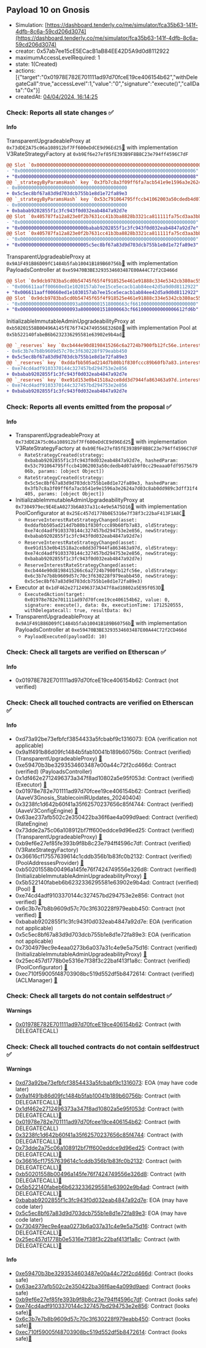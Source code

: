 ## Payload 10 on Gnosis

- Simulation: [https://dashboard.tenderly.co/me/simulator/fca35b63-141f-4dfb-8c6a-59cd206d3074](https://dashboard.tenderly.co/me/simulator/fca35b63-141f-4dfb-8c6a-59cd206d3074)
- creator: 0x57ab7ee15cE5ECacB1aB84EE42D5A9d0d8112922
- maximumAccessLevelRequired: 1
- state: 1(Created)
- actions: [{"target":"0x01978E782E701111ad97d70fceE19ce406154b62","withDelegateCall":true,"accessLevel":1,"value":"0","signature":"execute()","callData":"0x"}]
- createdAt: [04/04/2024, 16:14:25](https://gnosisscan.io/tx/0x0ef7ef37184f98a4c3ee9218f17b95680b2c70e7ffff478afd5123561d17795b)

### Check: Reports all state changes :white_check_mark:

#### Info


TransparentUpgradeableProxy at `0x73dDE2A75c06a108912bf7Ff600eDdCE9d96Ed25`[:ghost:](https://github.com/bgd-labs/aave-address-book "AaveV3Gnosis.RATES_FACTORY") with implementation V3RateStrategyFactory at `0xb9Ef6e27ef85fE393B9F8B8C23e794ff4596C7dF`
```diff
@@ Slot `0x0000000000000000000000000000000000000000000000000000000000000002` @@
- "0x0000000000000000000000000000000000000000000000000000000000000006"
+ "0x0000000000000000000000000000000000000000000000000000000000000008"
@@ `_strategyByParamsHash` key `0x3fb7c8a3f09ff6fa7acb541e9e1596a3e2624a7d03c8ab0dd989c3dff31f4405` @@
- 0x0000000000000000000000000000000000000000
+ 0x5c5ec8bf67a83d9d703dcb755b1e8d1e72fa89e3
@@ `_strategyByParamsHash` key `0x53c791064795ffccb41062003a50cdedb4d07ab9f0cc29eaaa0fdf957567906b` @@
- 0x0000000000000000000000000000000000000000
+ 0xbabab9202855f1c3fc943f0d032eab4847a92d7e
@@ Slot `0x405787fa12a823e0f2b7631cc41b3ba8828b3321ca811111fa75cd3aa3bb5ad4` @@
- "0x0000000000000000000000000000000000000000000000000000000000000000"
+ "0x000000000000000000000000babab9202855f1c3fc943f0d032eab4847a92d7e"
@@ Slot `0x405787fa12a823e0f2b7631cc41b3ba8828b3321ca811111fa75cd3aa3bb5ad5` @@
- "0x0000000000000000000000000000000000000000000000000000000000000000"
+ "0x0000000000000000000000005c5ec8bf67a83d9d703dcb755b1e8d1e72fa89e3"
```

TransparentUpgradeableProxy at `0x9A1F491B86D09fC1484b5fab10041B189B60756b`[:ghost:](https://github.com/bgd-labs/aave-address-book "GovernanceV3Gnosis.PAYLOADS_CONTROLLER") with implementation PayloadsController at `0xe59470B3BE3293534603487E00A44C72f2CD466d`
```diff
@@ Slot `0x9dcb9783ba5cd0b54745f65f4f918525e461e91888c334e5342cb380ac558d53` @@
- "0x006611aaff00660ed1e1020157ab7ee15ce5ecacb1ab84ee42d5a9d0d8112922"
+ "0x006611aaff00660ed1e1030157ab7ee15ce5ecacb1ab84ee42d5a9d0d8112922"
@@ Slot `0x9dcb9783ba5cd0b54745f65f4f918525e461e91888c334e5342cb380ac558d54` @@
- "0x000000000000000000093a80000001518000663cf66100000000000000000000"
+ "0x000000000000000000093a80000001518000663cf6610000000000006612fd6b"
```

InitializableImmutableAdminUpgradeabilityProxy at `0xb50201558B00496A145fE76f7424749556E326D8`[:ghost:](https://github.com/bgd-labs/aave-address-book "AaveV3Gnosis.POOL") with implementation Pool at `0x5b522140fabeB6b6232336295581e63902e9b4ad`[:ghost:](https://github.com/bgd-labs/aave-address-book "AaveV3Gnosis.POOL_IMPL")
```diff
@@ `_reserves` key `0xcb444e90d8198415266c6a2724b7900fb12fc56e.interestRateStrategyAddress` @@
- 0x6c3b7e7b8b9609d57c70c3f630228f979eabb450
+ 0x5c5ec8bf67a83d9d703dcb755b1e8d1e72fa89e3
@@ `_reserves` key `0xddafbb505ad214d7b80b1f830fccc89b60fb7a83.interestRateStrategyAddress` @@
- 0xe74cd4adf9103370144c327457bd294753e2e856
+ 0xbabab9202855f1c3fc943f0d032eab4847a92d7e
@@ `_reserves` key `0xe91d153e0b41518a2ce8dd3d7944fa863463a97d.interestRateStrategyAddress` @@
- 0xe74cd4adf9103370144c327457bd294753e2e856
+ 0xbabab9202855f1c3fc943f0d032eab4847a92d7e
```


### Check: Reports all events emitted from the proposal :white_check_mark:

#### Info

- TransparentUpgradeableProxy at `0x73dDE2A75c06a108912bf7Ff600eDdCE9d96Ed25`[:ghost:](https://github.com/bgd-labs/aave-address-book "AaveV3Gnosis.RATES_FACTORY") with implementation V3RateStrategyFactory at `0xb9Ef6e27ef85fE393B9F8B8C23e794ff4596C7dF`
  - `RateStrategyCreated(strategy: 0xbabab9202855f1c3fc943f0d032eab4847a92d7e, hashedParam: 0x53c791064795ffccb41062003a50cdedb4d07ab9f0cc29eaaa0fdf957567906b, params: [object Object])`
  - `RateStrategyCreated(strategy: 0x5c5ec8bf67a83d9d703dcb755b1e8d1e72fa89e3, hashedParam: 0x3fb7c8a3f09ff6fa7acb541e9e1596a3e2624a7d03c8ab0dd989c3dff31f4405, params: [object Object])`
- InitializableImmutableAdminUpgradeabilityProxy at `0x7304979ec9E4EaA0273b6A037a31c4e9e5A75D16`[:ghost:](https://github.com/bgd-labs/aave-address-book "AaveV3Gnosis.POOL_CONFIGURATOR") with implementation PoolConfigurator at `0x25Ec457d1778b0E5316e7f38f3c22baF413F1A8C`[:ghost:](https://github.com/bgd-labs/aave-address-book "AaveV3Gnosis.POOL_CONFIGURATOR_IMPL")
  - `ReserveInterestRateStrategyChanged(asset: 0xddafbb505ad214d7b80b1f830fccc89b60fb7a83, oldStrategy: 0xe74cd4adf9103370144c327457bd294753e2e856, newStrategy: 0xbabab9202855f1c3fc943f0d032eab4847a92d7e)`
  - `ReserveInterestRateStrategyChanged(asset: 0xe91d153e0b41518a2ce8dd3d7944fa863463a97d, oldStrategy: 0xe74cd4adf9103370144c327457bd294753e2e856, newStrategy: 0xbabab9202855f1c3fc943f0d032eab4847a92d7e)`
  - `ReserveInterestRateStrategyChanged(asset: 0xcb444e90d8198415266c6a2724b7900fb12fc56e, oldStrategy: 0x6c3b7e7b8b9609d57c70c3f630228f979eabb450, newStrategy: 0x5c5ec8bf67a83d9d703dcb755b1e8d1e72fa89e3)`
- Executor at `0x1dF462e2712496373A347f8ad10802a5E95f053D`[:ghost:](https://github.com/bgd-labs/aave-address-book "AaveV3Gnosis.ACL_ADMIN, GovernanceV3Gnosis.EXECUTOR_LVL_1")
  - `ExecutedAction(target: 0x01978e782e701111ad97d70fcee19ce406154b62, value: 0, signature: execute(), data: 0x, executionTime: 1712520555, withDelegatecall: true, resultData: 0x)`
- TransparentUpgradeableProxy at `0x9A1F491B86D09fC1484b5fab10041B189B60756b`[:ghost:](https://github.com/bgd-labs/aave-address-book "GovernanceV3Gnosis.PAYLOADS_CONTROLLER") with implementation PayloadsController at `0xe59470B3BE3293534603487E00A44C72f2CD466d`
  - `PayloadExecuted(payloadId: 10)`

### Check: Check all targets are verified on Etherscan :white_check_mark:

#### Info

- 0x01978E782E701111ad97d70fceE19ce406154b62: Contract (not verified) 

### Check: Check all touched contracts are verified on Etherscan :white_check_mark:

#### Info

- 0xd73a92be73efbfcf3854433a5fcbabf9c1316073: EOA (verification not applicable)
- 0x9a1f491b86d09fc1484b5fab10041b189b60756b: Contract (verified) (TransparentUpgradeableProxy) [:ghost:](https://github.com/bgd-labs/aave-address-book "GovernanceV3Gnosis.PAYLOADS_CONTROLLER")
- 0xe59470b3be3293534603487e00a44c72f2cd466d: Contract (verified) (PayloadsController) 
- 0x1df462e2712496373a347f8ad10802a5e95f053d: Contract (verified) (Executor) [:ghost:](https://github.com/bgd-labs/aave-address-book "AaveV3Gnosis.ACL_ADMIN, GovernanceV3Gnosis.EXECUTOR_LVL_1")
- 0x01978e782e701111ad97d70fcee19ce406154b62: Contract (verified) (AaveV3Gnosis_StablecoinIRUpdates_20240404) 
- 0x3238fc1d642b60f41a35f62570237656c85f4744: Contract (verified) (AaveV3ConfigEngine) [:ghost:](https://github.com/bgd-labs/aave-address-book "AaveV3Gnosis.CONFIG_ENGINE")
- 0x63ae237afb502c2e350422ba36f6ae4a099d9aed: Contract (verified) (RateEngine) 
- 0x73dde2a75c06a108912bf7ff600eddce9d96ed25: Contract (verified) (TransparentUpgradeableProxy) [:ghost:](https://github.com/bgd-labs/aave-address-book "AaveV3Gnosis.RATES_FACTORY")
- 0xb9ef6e27ef85fe393b9f8b8c23e794ff4596c7df: Contract (verified) (V3RateStrategyFactory) 
- 0x36616cf17557639614c1cddb356b1b83fc0b2132: Contract (verified) (PoolAddressesProvider) [:ghost:](https://github.com/bgd-labs/aave-address-book "AaveV3Gnosis.POOL_ADDRESSES_PROVIDER")
- 0xb50201558b00496a145fe76f7424749556e326d8: Contract (verified) (InitializableImmutableAdminUpgradeabilityProxy) [:ghost:](https://github.com/bgd-labs/aave-address-book "AaveV3Gnosis.POOL")
- 0x5b522140fabeb6b6232336295581e63902e9b4ad: Contract (verified) (Pool) [:ghost:](https://github.com/bgd-labs/aave-address-book "AaveV3Gnosis.POOL_IMPL")
- 0xe74cd4adf9103370144c327457bd294753e2e856: Contract (not verified) [:ghost:](https://github.com/bgd-labs/aave-address-book "AaveV3Gnosis.ASSETS.USDC.INTEREST_RATE_STRATEGY, AaveV3Gnosis.ASSETS.WXDAI.INTEREST_RATE_STRATEGY")
- 0x6c3b7e7b8b9609d57c70c3f630228f979eabb450: Contract (not verified) [:ghost:](https://github.com/bgd-labs/aave-address-book "AaveV3Gnosis.ASSETS.EURe.INTEREST_RATE_STRATEGY, AaveV3Gnosis.ASSETS.sDAI.INTEREST_RATE_STRATEGY")
- 0xbabab9202855f1c3fc943f0d032eab4847a92d7e: EOA (verification not applicable)
- 0x5c5ec8bf67a83d9d703dcb755b1e8d1e72fa89e3: EOA (verification not applicable)
- 0x7304979ec9e4eaa0273b6a037a31c4e9e5a75d16: Contract (verified) (InitializableImmutableAdminUpgradeabilityProxy) [:ghost:](https://github.com/bgd-labs/aave-address-book "AaveV3Gnosis.POOL_CONFIGURATOR")
- 0x25ec457d1778b0e5316e7f38f3c22baf413f1a8c: Contract (verified) (PoolConfigurator) [:ghost:](https://github.com/bgd-labs/aave-address-book "AaveV3Gnosis.POOL_CONFIGURATOR_IMPL")
- 0xec710f59005f48703908bc519d552df5b8472614: Contract (verified) (ACLManager) [:ghost:](https://github.com/bgd-labs/aave-address-book "AaveV3Gnosis.ACL_MANAGER")

### Check: Check all targets do not contain selfdestruct :white_check_mark:

#### Warnings

- [0x01978E782E701111ad97d70fceE19ce406154b62](https://gnosisscan.io/address/0x01978E782E701111ad97d70fceE19ce406154b62): Contract (with DELEGATECALL)

### Check: Check all touched contracts do not contain selfdestruct :white_check_mark:

#### Warnings

- [0xd73a92be73efbfcf3854433a5fcbabf9c1316073](https://gnosisscan.io/address/0xd73a92be73efbfcf3854433a5fcbabf9c1316073): EOA (may have code later)
- [0x9a1f491b86d09fc1484b5fab10041b189b60756b](https://gnosisscan.io/address/0x9a1f491b86d09fc1484b5fab10041b189b60756b): Contract (with DELEGATECALL)[:ghost:](https://github.com/bgd-labs/aave-address-book "GovernanceV3Gnosis.PAYLOADS_CONTROLLER")
- [0x1df462e2712496373a347f8ad10802a5e95f053d](https://gnosisscan.io/address/0x1df462e2712496373a347f8ad10802a5e95f053d): Contract (with DELEGATECALL)[:ghost:](https://github.com/bgd-labs/aave-address-book "AaveV3Gnosis.ACL_ADMIN, GovernanceV3Gnosis.EXECUTOR_LVL_1")
- [0x01978e782e701111ad97d70fcee19ce406154b62](https://gnosisscan.io/address/0x01978e782e701111ad97d70fcee19ce406154b62): Contract (with DELEGATECALL)
- [0x3238fc1d642b60f41a35f62570237656c85f4744](https://gnosisscan.io/address/0x3238fc1d642b60f41a35f62570237656c85f4744): Contract (with DELEGATECALL)[:ghost:](https://github.com/bgd-labs/aave-address-book "AaveV3Gnosis.CONFIG_ENGINE")
- [0x73dde2a75c06a108912bf7ff600eddce9d96ed25](https://gnosisscan.io/address/0x73dde2a75c06a108912bf7ff600eddce9d96ed25): Contract (with DELEGATECALL)[:ghost:](https://github.com/bgd-labs/aave-address-book "AaveV3Gnosis.RATES_FACTORY")
- [0x36616cf17557639614c1cddb356b1b83fc0b2132](https://gnosisscan.io/address/0x36616cf17557639614c1cddb356b1b83fc0b2132): Contract (with DELEGATECALL)[:ghost:](https://github.com/bgd-labs/aave-address-book "AaveV3Gnosis.POOL_ADDRESSES_PROVIDER")
- [0xb50201558b00496a145fe76f7424749556e326d8](https://gnosisscan.io/address/0xb50201558b00496a145fe76f7424749556e326d8): Contract (with DELEGATECALL)[:ghost:](https://github.com/bgd-labs/aave-address-book "AaveV3Gnosis.POOL")
- [0x5b522140fabeb6b6232336295581e63902e9b4ad](https://gnosisscan.io/address/0x5b522140fabeb6b6232336295581e63902e9b4ad): Contract (with DELEGATECALL)[:ghost:](https://github.com/bgd-labs/aave-address-book "AaveV3Gnosis.POOL_IMPL")
- [0xbabab9202855f1c3fc943f0d032eab4847a92d7e](https://gnosisscan.io/address/0xbabab9202855f1c3fc943f0d032eab4847a92d7e): EOA (may have code later)
- [0x5c5ec8bf67a83d9d703dcb755b1e8d1e72fa89e3](https://gnosisscan.io/address/0x5c5ec8bf67a83d9d703dcb755b1e8d1e72fa89e3): EOA (may have code later)
- [0x7304979ec9e4eaa0273b6a037a31c4e9e5a75d16](https://gnosisscan.io/address/0x7304979ec9e4eaa0273b6a037a31c4e9e5a75d16): Contract (with DELEGATECALL)[:ghost:](https://github.com/bgd-labs/aave-address-book "AaveV3Gnosis.POOL_CONFIGURATOR")
- [0x25ec457d1778b0e5316e7f38f3c22baf413f1a8c](https://gnosisscan.io/address/0x25ec457d1778b0e5316e7f38f3c22baf413f1a8c): Contract (with DELEGATECALL)[:ghost:](https://github.com/bgd-labs/aave-address-book "AaveV3Gnosis.POOL_CONFIGURATOR_IMPL")

#### Info

- [0xe59470b3be3293534603487e00a44c72f2cd466d](https://gnosisscan.io/address/0xe59470b3be3293534603487e00a44c72f2cd466d): Contract (looks safe)
- [0x63ae237afb502c2e350422ba36f6ae4a099d9aed](https://gnosisscan.io/address/0x63ae237afb502c2e350422ba36f6ae4a099d9aed): Contract (looks safe)
- [0xb9ef6e27ef85fe393b9f8b8c23e794ff4596c7df](https://gnosisscan.io/address/0xb9ef6e27ef85fe393b9f8b8c23e794ff4596c7df): Contract (looks safe)
- [0xe74cd4adf9103370144c327457bd294753e2e856](https://gnosisscan.io/address/0xe74cd4adf9103370144c327457bd294753e2e856): Contract (looks safe)[:ghost:](https://github.com/bgd-labs/aave-address-book "AaveV3Gnosis.ASSETS.USDC.INTEREST_RATE_STRATEGY, AaveV3Gnosis.ASSETS.WXDAI.INTEREST_RATE_STRATEGY")
- [0x6c3b7e7b8b9609d57c70c3f630228f979eabb450](https://gnosisscan.io/address/0x6c3b7e7b8b9609d57c70c3f630228f979eabb450): Contract (looks safe)[:ghost:](https://github.com/bgd-labs/aave-address-book "AaveV3Gnosis.ASSETS.EURe.INTEREST_RATE_STRATEGY, AaveV3Gnosis.ASSETS.sDAI.INTEREST_RATE_STRATEGY")
- [0xec710f59005f48703908bc519d552df5b8472614](https://gnosisscan.io/address/0xec710f59005f48703908bc519d552df5b8472614): Contract (looks safe)[:ghost:](https://github.com/bgd-labs/aave-address-book "AaveV3Gnosis.ACL_MANAGER")

